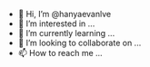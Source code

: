 - 👋 Hi, I’m @hanyaevanlve
- 👀 I’m interested in ...
- 🌱 I’m currently learning ...
- 💞️ I’m looking to collaborate on ...
- 📫 How to reach me ...

<!---
hanyaevanlve/hanyaevanlve is a ✨ special ✨ repository because its `README.md` (this file) appears on your GitHub profile.
You can click the Preview link to take a look at your changes.
--->
